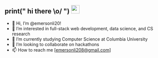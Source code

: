 ## print(" hi there \\o/ ") <img src="https://user-images.githubusercontent.com/5679180/79618120-0daffb80-80be-11ea-819e-d2b0fa904d07.gif" width="27px">
- 👋 Hi, I’m @emersonli20!
- 👀 I’m interested in full-stack web development, data science, and CS research
- 🌱 I’m currently studying Computer Science at Columbia University
- 💞️ I’m looking to collaborate on hackathons
- 📫 How to reach me [emersonli208@gmail.com]

<!---
emersonli20/emersonli20 is a ✨ special ✨ repository because its `README.md` (this file) appears on your GitHub profile.
You can click the Preview link to take a look at your changes.
--->
